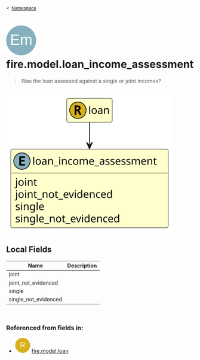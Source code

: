 <sub>&lt;&nbsp; [Namespace](index.md)</sub>
# <img src='images/enumType-lg.svg'/> fire.model.loan_income_assessment
>  
>Was the loan assessed against a single or joint incomes?
> 
<img src='images/fire.model.loan_income_assessment.svg'/>


## Local Fields


| Name        | Description |
| ----------- | ----------- |
| joint |   |
| joint_not_evidenced |   |
| single |   |
| single_not_evidenced |   |

<br/>

### Referenced from fields in:
- <img src='images/recordType.svg'/> [fire.model.loan](UDT-fire.model.loan.md)
